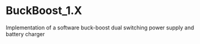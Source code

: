 # BuckBoost_1.X
Implementation of a software buck-boost dual switching power supply and battery charger
